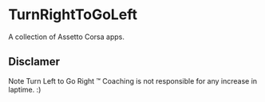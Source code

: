 # TurnRightToGoLeft

A collection of Assetto Corsa apps.

## Disclamer

Note Turn Left to Go Right ™️ Coaching is not responsible for any increase in laptime. :) 
